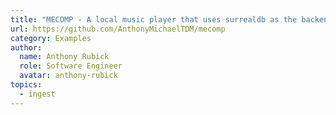 ```yaml
---
title: "MECOMP - A local music player that uses surrealdb as the backend."
url: https://github.com/AnthonyMichaelTDM/mecomp
category: Examples
author:
  name: Anthony Rubick
  role: Software Engineer
  avatar: anthony-rubick
topics:
  - ingest
---
```


